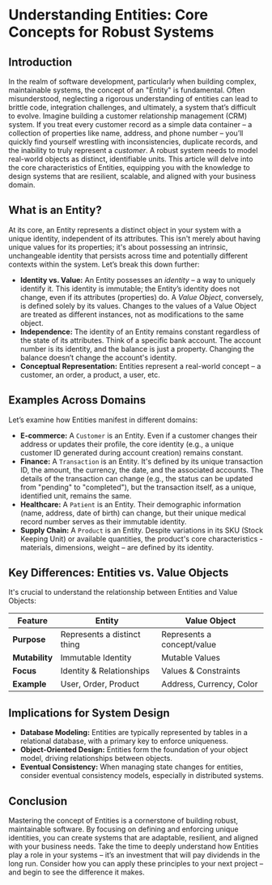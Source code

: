 # Understanding Entities: Core Concepts for Robust Systems

## Introduction

In the realm of software development, particularly when building complex, maintainable systems, the concept of an "Entity" is fundamental. Often misunderstood, neglecting a rigorous understanding of entities can lead to brittle code, integration challenges, and ultimately, a system that’s difficult to evolve. Imagine building a customer relationship management (CRM) system. If you treat every customer record as a simple data container – a collection of properties like name, address, and phone number – you’ll quickly find yourself wrestling with inconsistencies, duplicate records, and the inability to truly represent a _customer_. A robust system needs to model real-world objects as distinct, identifiable units. This article will delve into the core characteristics of Entities, equipping you with the knowledge to design systems that are resilient, scalable, and aligned with your business domain.

## What is an Entity?

At its core, an Entity represents a distinct object in your system with a unique identity, independent of its attributes. This isn't merely about having unique values for its properties; it's about possessing an intrinsic, unchangeable identity that persists across time and potentially different contexts within the system. Let’s break this down further:

- **Identity vs. Value:** An Entity possesses an _identity_ – a way to uniquely identify it. This identity is immutable; the Entity’s identity does not change, even if its attributes (properties) do. A _Value Object_, conversely, is defined solely by its values. Changes to the values of a Value Object are treated as different instances, not as modifications to the same object.
- **Independence:** The identity of an Entity remains constant regardless of the state of its attributes. Think of a specific bank account. The account number is its identity, and the balance is just a property. Changing the balance doesn’t change the account's identity.
- **Conceptual Representation:** Entities represent a real-world concept – a customer, an order, a product, a user, etc.

## Examples Across Domains

Let’s examine how Entities manifest in different domains:

- **E-commerce:** A `Customer` is an Entity. Even if a customer changes their address or updates their profile, the core identity (e.g., a unique customer ID generated during account creation) remains constant.
- **Finance:** A `Transaction` is an Entity. It's defined by its unique transaction ID, the amount, the currency, the date, and the associated accounts. The details of the transaction can change (e.g., the status can be updated from "pending" to "completed"), but the transaction itself, as a unique, identified unit, remains the same.
- **Healthcare:** A `Patient` is an Entity. Their demographic information (name, address, date of birth) can change, but their unique medical record number serves as their immutable identity.
- **Supply Chain:** A `Product` is an Entity. Despite variations in its SKU (Stock Keeping Unit) or available quantities, the product's core characteristics - materials, dimensions, weight – are defined by its identity.

## Key Differences: Entities vs. Value Objects

It's crucial to understand the relationship between Entities and Value Objects:

| Feature        | Entity                      | Value Object               |
| -------------- | --------------------------- | -------------------------- |
| **Purpose**    | Represents a distinct thing | Represents a concept/value |
| **Mutability** | Immutable Identity          | Mutable Values             |
| **Focus**      | Identity & Relationships    | Values & Constraints       |
| **Example**    | User, Order, Product        | Address, Currency, Color   |

## Implications for System Design

- **Database Modeling:** Entities are typically represented by tables in a relational database, with a primary key to enforce uniqueness.
- **Object-Oriented Design:** Entities form the foundation of your object model, driving relationships between objects.
- **Eventual Consistency:** When managing state changes for entities, consider eventual consistency models, especially in distributed systems.

## Conclusion

Mastering the concept of Entities is a cornerstone of building robust, maintainable software. By focusing on defining and enforcing unique identities, you can create systems that are adaptable, resilient, and aligned with your business needs. Take the time to deeply understand how Entities play a role in your systems – it’s an investment that will pay dividends in the long run. Consider how you can apply these principles to your next project – and begin to see the difference it makes.

```

```
